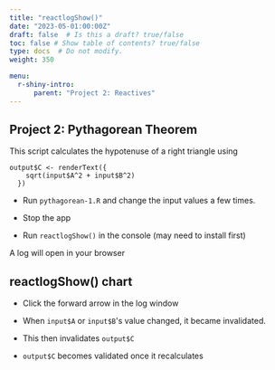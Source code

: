 ```yaml
---
title: "reactlogShow()"
date: "2023-05-01:00:00Z"
draft: false  # Is this a draft? true/false
toc: false # Show table of contents? true/false
type: docs  # Do not modify.
weight: 350

menu:
  r-shiny-intro:
      parent: "Project 2: Reactives"
---
```


## Project 2: Pythagorean Theorem

This script calculates the hypotenuse of a right triangle using 
```
output$C <- renderText({
    sqrt(input$A^2 + input$B^2)
  })
```

- Run `pythagorean-1.R` and change the input values a few times.

- Stop the app

- Run `reactlogShow()` in the console (may need to install first)

A log will open in your browser


## reactlogShow() chart

- Click the forward arrow in the log window

- When `input$A` or `input$B`'s value changed, it became invalidated.

- This then invalidates `output$C`

- `output$C` becomes validated once it recalculates